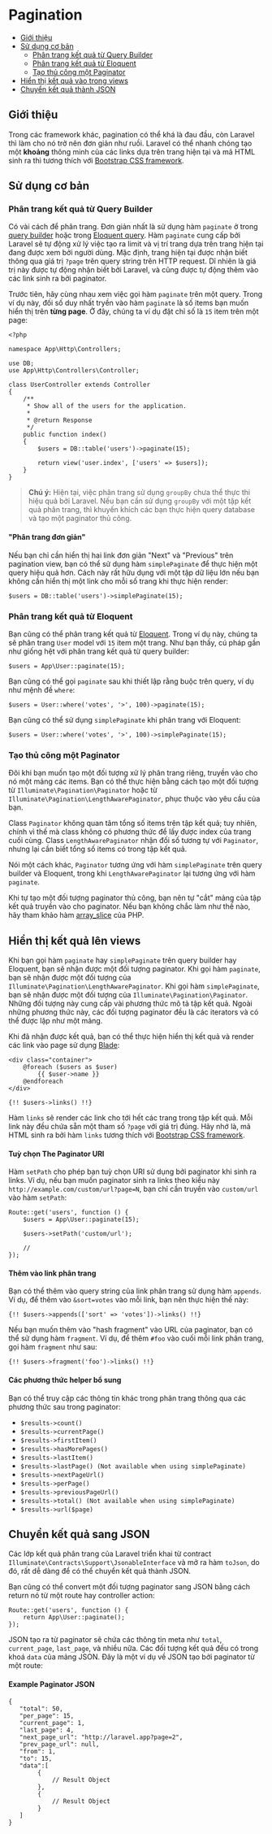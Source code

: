 # Pagination

- [Giới thiệu](#introduction)
- [Sử dụng cơ bản](#basic-usage)
    - [Phân trang kết quả từ Query Builder](#paginating-query-builder-results)
    - [Phân trang kết quả từ Eloquent](#paginating-eloquent-results)
    - [Tạo thủ công một Paginator](#manually-creating-a-paginator)
- [Hiển thị kết quả vào trong views](#displaying-results-in-a-view)
- [Chuyển kết quả thành JSON](#converting-results-to-json)

<a name="introduction"></a>
## Giới thiệu

Trong các framework khác, pagination có thể khá là đau đầu, còn Laravel thì làm cho nó trở nên đơn giản như ruồi. Laravel có thể nhanh chóng tạo một **khoảng** thông minh của các links dựa trên trang hiện tại và mã HTML sinh ra thì tương thích với [Bootstrap CSS framework](http://getbootstrap.com/).

<a name="basic-usage"></a>
## Sử dụng cơ bản

<a name="paginating-query-builder-results"></a>
### Phân trang kết quả từ Query Builder

Có vài cách để phân trang. Đơn giản nhất là sử dụng hàm `paginate` ở trong [query builder](https://laravel.com/docs/master/queries) hoặc trong [Eloquent query](https://laravel.com/docs/master/eloquent). Hàm `paginate` cung cấp bởi Laravel sẽ tự động xử lý việc tạo ra limit và vị trí trang dựa trên trang hiện tại đang được xem bởi người dùng. Mặc định, trang hiện tại được nhận biết thông qua giá trị `?page` trên query string trên HTTP request. Dĩ nhiên là giá trị này được tự động nhận biết bởi Laravel, và cũng được tự động thêm vào các link sinh ra bởi paginator.

Trước tiên, hãy cùng nhau xem việc gọi hàm `paginate` trên một query. Trong ví dụ này, đối số duy nhất tryền vào hàm `paginate` là số items bạn muốn hiển thị trên **từng page**. Ở đây, chúng ta ví dụ đặt chỉ số là `15` item trên một page:

    <?php

    namespace App\Http\Controllers;

    use DB;
    use App\Http\Controllers\Controller;

    class UserController extends Controller
    {
        /**
         * Show all of the users for the application.
         *
         * @return Response
         */
        public function index()
        {
            $users = DB::table('users')->paginate(15);

            return view('user.index', ['users' => $users]);
        }
    }

> **Chú ý:** Hiện tại, việc phân trang sử dụng `groupBy` chưa thể thực thi hiệu quả bởi Laravel. Nếu bạn cần sử dụng `groupBy` với một tập kết quả phân trang, thì khuyến khích các bạn thực hiện query database và tạo một paginator thủ công.

#### "Phân trang đơn giản"

Nếu bạn chỉ cần hiển thị hai link đơn giản "Next" và "Previous" trên pagination view, bạn có thể sử dụng hàm `simplePaginate` để thực hiện một query hiệu quả hơn. Cách này rất hữu dụng với một tập dữ liệu lớn nếu bạn không cần hiển thị một link cho mỗi số trang khi thực hiện render:

    $users = DB::table('users')->simplePaginate(15);

<a name="paginating-eloquent-results"></a>
### Phân trang kết quả từ Eloquent

Bạn cũng có thể phân trang kết quả từ [Eloquent](https://laravel.com/docs/master/eloquent). Trong ví dụ này, chúng ta sẽ phân trang `User` model với `15` item một trang. Như bạn thấy, cú pháp gần như giống hệt với phân trang kết quả từ query builder:

    $users = App\User::paginate(15);

Bạn cũng có thể gọi `paginate` sau khi thiết lập rằng buộc trên query, ví dụ như mệnh đề `where`:

    $users = User::where('votes', '>', 100)->paginate(15);

Bạn cũng có thể sử dụng `simplePaginate` khi phân trang với Eloquent:

    $users = User::where('votes', '>', 100)->simplePaginate(15);

<a name="manually-creating-a-paginator"></a>
### Tạo thủ công một Paginator

Đôi khi bạn muốn tạo một đối tượng xử lý phân trang riêng, truyền vào cho nó một mảng các items. Bạn có thể thực hiện bằng cách tạo một đối tượng từ `Illuminate\Pagination\Paginator` hoặc từ `Illuminate\Pagination\LengthAwarePaginator`, phục thuộc vào yêu cầu của bạn.

Class `Paginator` không quan tâm tổng số items trên tập kết quả; tuy nhiên, chính vì thế mà class không có phương thức để lấy được index của trang cuối cùng. Class `LengthAwarePaginator` nhận đối số tương tự với `Paginator`, nhưng lại cần biết tổng số items có trong tập kết quả.

Nói một cách khác, `Paginator` tương ứng với hàm `simplePaginate` trên query builder và Eloquent, trong khi `LengthAwarePaginator` lại tương ứng với hàm `paginate`.

Khi tự tạo một đối tượng paginator thủ công, bạn nên tự "cắt" mảng của tập kết quả truyền vào cho paginator. Nếu bạn không chắc làm như thế nào, hãy tham khảo hàm [array_slice](http://php.net/manual/en/function.array-slice.php) của PHP.

<a name="displaying-results-in-a-view"></a>
## Hiển thị kết quả lên views

Khi bạn gọi hàm `paginate` hay `simplePaginate` trên query builder hay Eloquent, bạn sẽ nhận được một đối tượng paginator. Khi gọi hàm `paginate`, bạn sẽ nhận được một đối tượng của `Illuminate\Pagination\LengthAwarePaginator`. Khi gọi hàm `simplePaginate`, bạn sẽ nhận được một đối tượng của `Illuminate\Pagination\Paginator`. Những đối tượng này cung cấp vài phương thức mô tả tập kết quả. Ngoài những phương thức này, các đối tượng paginator đều là các iterators và có thể được lặp như một mảng.

Khi đã nhận được kết quả, bạn có thể thực hiện hiển thị kết quả và render các link vào page sử dụng [Blade](https://laravel.com/docs/master/blade):

    <div class="container">
        @foreach ($users as $user)
            {{ $user->name }}
        @endforeach
    </div>

    {!! $users->links() !!}

Hàm `links` sẽ render các link cho tới hết các trang trong tập kết quả. Mỗi link này đều chứa sẵn một tham số `?page` với giá trị đúng. Hãy nhớ là, mã HTML sinh ra bởi hàm `links` tương thích với [Bootstrap CSS framework](https://getbootstrap.com).

#### Tuỳ chọn The Paginator URI

Hàm `setPath` cho phép bạn tuỳ chọn URI sử dụng bởi paginator khi sinh ra links. Ví dụ, nếu bạn muốn paginator sinh ra links theo kiểu này `http://example.com/custom/url?page=N`, bạn chỉ cần truyền vào `custom/url` vào hàm `setPath`:

    Route::get('users', function () {
        $users = App\User::paginate(15);

        $users->setPath('custom/url');

        //
    });

#### Thêm vào link phân trang

Bạn có thể thêm vào query string của link phân trang sử dụng hàm `appends`. Ví dụ, để thêm vào `&sort=votes` vào mỗi link, bạn nên thực hiện thế này:

    {!! $users->appends(['sort' => 'votes'])->links() !!}

Nếu bạn muốn thêm vào "hash fragment" vào URL của paginator, bạn có thể sử dụng hàm `fragment`. Ví dụ, để thêm `#foo` vào cuối mỗi link phân trang, gọi hàm `fragment` như sau:

    {!! $users->fragment('foo')->links() !!}

#### Các phương thức helper bổ sung

Bạn có thể truy cập các thông tin khác trong phân trang thông qua các phương thức sau trong paginator:

- `$results->count()`
- `$results->currentPage()`
- `$results->firstItem()`
- `$results->hasMorePages()`
- `$results->lastItem()`
- `$results->lastPage() (Not available when using simplePaginate)`
- `$results->nextPageUrl()`
- `$results->perPage()`
- `$results->previousPageUrl()`
- `$results->total() (Not available when using simplePaginate)`
- `$results->url($page)`

<a name="converting-results-to-json"></a>
## Chuyển kết quả sang JSON

Các lớp kết quả phân trang của Laravel triển khai từ contract `Illuminate\Contracts\Support\JsonableInterface` và mở ra hàm `toJson`, do đó, rất dễ dàng để có thể chuyển kết quả thành JSON.

Bạn cũng có thể convert một đối tượng paginator sang JSON bằng cách return nó từ một route hay controller action:

    Route::get('users', function () {
        return App\User::paginate();
    });

JSON tạo ra từ paginator sẽ chứa các thông tin meta như `total`, `current_page`, `last_page`, và nhiều nữa. Các đối tượng kết quả đều có trong khoá `data` của mảng JSON. Đây là một ví dụ về JSON tạo bởi paginator từ một route:

#### Example Paginator JSON

    {
       "total": 50,
       "per_page": 15,
       "current_page": 1,
       "last_page": 4,
       "next_page_url": "http://laravel.app?page=2",
       "prev_page_url": null,
       "from": 1,
       "to": 15,
       "data":[
            {
                // Result Object
            },
            {
                // Result Object
            }
       ]
    }
